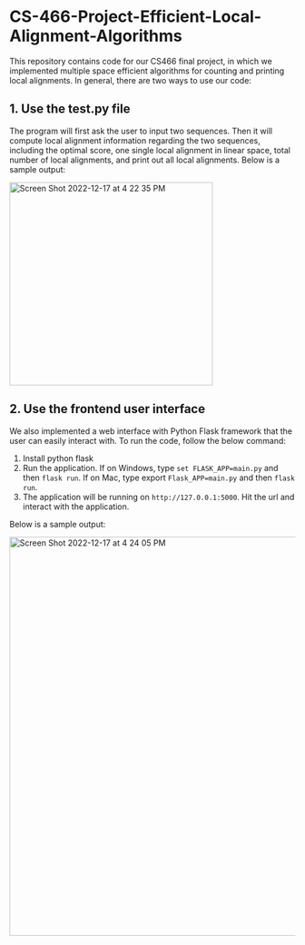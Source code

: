 # CS-466-Project-Efficient-Local-Alignment-Algorithms

This repository contains code for our CS466 final project, in which we implemented multiple space efficient algorithms for counting and printing local alignments. In general, there are two ways to use our code:

## 1. Use the test.py file

The program will first ask the user to input two sequences. Then it will compute local alignment information regarding the two sequences, including the optimal score, one single local alignment in linear space, total number of local alignments, and print out all local alignments. Below is a sample output:


<img width="358" alt="Screen Shot 2022-12-17 at 4 22 35 PM" src="https://user-images.githubusercontent.com/22482899/208268030-a233a4c4-df35-4fba-83e2-3574d078b74b.png">

## 2. Use the frontend user interface

We also implemented a web interface with Python Flask framework that the user can easily interact with. To run the code, follow the below command:

1) Install python flask
2) Run the application. If on Windows, type `set FLASK_APP=main.py` and then `flask run`. If on Mac, type export `Flask_APP=main.py` and then `flask run`. </br>
3) The application will be running on `http://127.0.0.1:5000`. Hit the url and interact with the application.

Below is a sample output:

<img width="703" alt="Screen Shot 2022-12-17 at 4 24 05 PM" src="https://user-images.githubusercontent.com/22482899/208268063-d74c944f-4055-43b4-84cd-c2b735fcc370.png">
